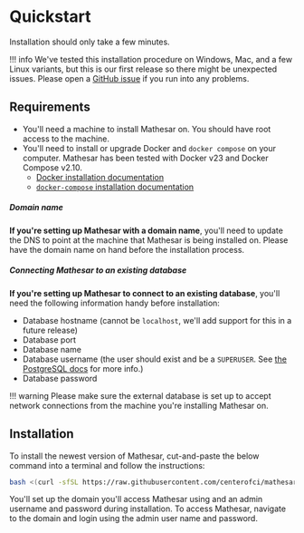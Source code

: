 # Quickstart

Installation should only take a few minutes.

!!! info
    We've tested this installation procedure on Windows, Mac, and a few Linux variants, but this is our first release so there might be unexpected issues. Please open a [GitHub issue](https://github.com/centerofci/mathesar/issues) if you run into any problems.

## Requirements
- You'll need a machine to install Mathesar on. You should have root access to the machine.
- You'll need to install or upgrade Docker and `docker compose` on your computer. Mathesar has been tested with Docker v23 and Docker Compose v2.10.
    - [Docker installation documentation](https://docs.docker.com/desktop/)
    - [`docker-compose` installation documentation](https://docs.docker.com/compose/install/)

##### Domain name
**If you're setting up Mathesar with a domain name**, you'll need to update the DNS to point at the machine that Mathesar is being installed on. Please have the domain name on hand before the installation process.

##### Connecting Mathesar to an existing database
**If you're setting up Mathesar to connect to an existing database**, you'll need the following information handy before installation:

- Database hostname (cannot be `localhost`, we'll add support for this in a future release)
- Database port
- Database name
- Database username (the user should exist and be a `SUPERUSER`. See [the PostgreSQL docs](https://www.postgresql.org/docs/13/sql-createrole.html) for more info.)
- Database password

!!! warning
    Please make sure the external database is set up to accept network connections from the machine you're installing Mathesar on.

## Installation
To install the newest version of Mathesar, cut-and-paste the below command into a terminal and follow the instructions:

```sh
bash <(curl -sfSL https://raw.githubusercontent.com/centerofci/mathesar/master/install.sh)
```

You'll set up the domain you'll access Mathesar using and an admin username and password during installation. To access Mathesar, navigate to the domain and login using the admin user name and password.

